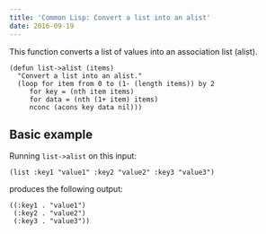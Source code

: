 ```yaml
---
title: 'Common Lisp: Convert a list into an alist'
date: 2016-09-19
---
```


This function converts a list of values into an association list
(alist).

```common-lisp
(defun list->alist (items)
  "Convert a list into an alist."
  (loop for item from 0 to (1- (length items)) by 2
     for key = (nth item items)
     for data = (nth (1+ item) items)
     nconc (acons key data nil)))
```

## Basic example

Running `list->alist` on this input:

```common-lisp
(list :key1 "value1" :key2 "value2" :key3 "value3")
```

produces the following output:

```common-lisp
((:key1 . "value1")
 (:key2 . "value2")
 (:key3 . "value3"))
```

